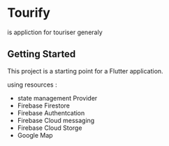 # Tourify

is appliction for touriser generaly 

## Getting Started

This project is a starting point for a Flutter application. 
 
using resources :
- state management Provider 
- Firebase Firestore 
- Firebase Authentcation
- Firebase Cloud messaging 
- Firebase Cloud Storge
- Google Map 
